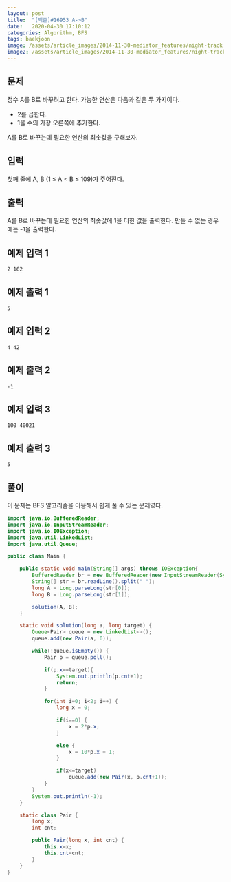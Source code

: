 ```yaml
---
layout: post
title:  "[백준]#16953 A->B"
date:   2020-04-30 17:10:12
categories: Algorithm, BFS
tags: baekjoon
image: /assets/article_images/2014-11-30-mediator_features/night-track.JPG
image2: /assets/article_images/2014-11-30-mediator_features/night-track-mobile.JPG
---
```


문제
--------------------

정수 A를 B로 바꾸려고 한다. 가능한 연산은 다음과 같은 두 가지이다.

- 2를 곱한다.
- 1을 수의 가장 오른쪽에 추가한다. 

A를 B로 바꾸는데 필요한 연산의 최솟값을 구해보자.

입력
----------------

첫째 줄에 A, B (1 ≤ A < B ≤ 109)가 주어진다.

출력
----------------

A를 B로 바꾸는데 필요한 연산의 최솟값에 1을 더한 값을 출력한다. 만들 수 없는 경우에는 -1을 출력한다.

예제 입력 1 
----------------------

```
2 162
```

예제 출력 1 
------------------------

```
5
```

예제 입력 2
----------------------

```
4 42
```

예제 출력 2
------------------------

```
-1
```

예제 입력 3
----------------------

```
100 40021
```

예제 출력 3
------------------------

```
5
```

풀이
--------------------------

이 문제는 BFS 알고리즘을 이용해서 쉽게 풀 수 있는 문제였다.

```java
import java.io.BufferedReader;
import java.io.InputStreamReader;
import java.io.IOException;
import java.util.LinkedList;
import java.util.Queue;

public class Main {

    public static void main(String[] args) throws IOException{
        BufferedReader br = new BufferedReader(new InputStreamReader(System.in));
        String[] str = br.readLine().split(" ");
        long A = Long.parseLong(str[0]);
        long B = Long.parseLong(str[1]);

        solution(A, B);
    }

    static void solution(long a, long target) {
        Queue<Pair> queue = new LinkedList<>();
        queue.add(new Pair(a, 0));

        while(!queue.isEmpty()) {
            Pair p = queue.poll();

            if(p.x==target){
                System.out.println(p.cnt+1);
                return;
            }

            for(int i=0; i<2; i++) {
                long x = 0;

                if(i==0) {
                    x = 2*p.x;
                }

                else {
                    x = 10*p.x + 1;
                }

                if(x<=target)
                    queue.add(new Pair(x, p.cnt+1));
            }
        }
        System.out.println(-1);
    }

    static class Pair {
        long x;
        int cnt;

        public Pair(long x, int cnt) {
            this.x=x;
            this.cnt=cnt;
        }
    }
}
```

